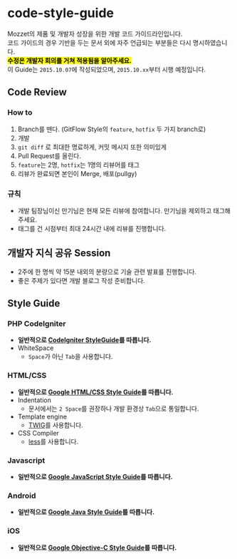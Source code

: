 # code-style-guide
Mozzet의 제품 및 개발자 성장을 위한 개발 코드 가이드라인입니다.  
코드 가이드의 경우 기반을 두는 문서 외에 자주 언급되는 부분들은 다시 명시하였습니다.  
<mark>**수정은 개발자 회의를 거쳐 적용됨을 알아주세요.**</mark>  
이 Guide는 `2015.10.07`에 작성되었으며, `2015.10.xx`부터 시행 예정입니다.

## Code Review
### How to
1. Branch를 뗀다. (GitFlow Style의 `feature`, `hotfix` 두 가지 branch로)
2. 개발
3. `git diff` 로 최대한 명료하게, 커밋 메시지 또한 의미있게
4. Pull Request를 올린다.
5. `feature`는 2명, `hotfix`는 1명의 리뷰어를 태그
6. 리뷰가 완료되면 본인이 Merge, 배포(pullgy)

### 규칙
* 개발 팀장님이신 만기님은 현재 모든 리뷰에 참여합니다. 만기님을 제외하고 태그해주세요.
* 태그를 건 시점부터 최대 24시간 내에 리뷰를 진행합니다.

## 개발자 지식 공유 Session
* 2주에 한 명씩 약 15분 내외의 분량으로 기술 관련 발표를 진행합니다.
* 좋은 주제가 있다면 개발 블로그 작성 준비합니다.

## Style Guide

### PHP CodeIgniter
* **일반적으로 [CodeIgniter StyleGuide](https://ellislab.com/codeigniter/user-guide/general/styleguide.html)를 따릅니다.**
* WhiteSpace
	* `Space`가 아닌 `Tab`을 사용합니다.

### HTML/CSS
* **일반적으로 [Google HTML/CSS Style Guide](http://google.github.io/styleguide/htmlcssguide.xml)를 따릅니다.**
* Indentation
	* 문서에서는 `2 Space`를 권장하나 개발 환경상 `Tab`으로 통일합니다.
* Template engine
	* [TWIG](http://twig.sensiolabs.org/)를 사용합니다.
* CSS Compiler
	* [less](http://lesscss.org/)를 사용합니다.

### Javascript
* **일반적으로 [Google JavaScript Style Guide](http://google.github.io/styleguide/javascriptguide.xml)를 따릅니다.**

### Android
* **일반적으로 [Google Java Style Guide](http://google.github.io/styleguide/javascriptguide.xml)를 따릅니다.**

### iOS
* **일반적으로 [Google Objective-C Style Guide](http://google.github.io/styleguide/objcguide.xml)를 따릅니다.**